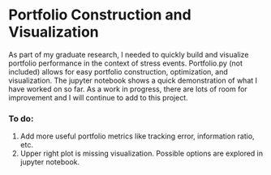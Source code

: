 # Portfolio Construction and Visualization

As part of my graduate research, I needed to quickly build and visualize portfolio performance in the context of stress events. Portfolio.py (not included) allows for easy portfolio construction, optimization, and visualization. The jupyter notebook shows a quick demonstration of what I have worked on so far. As a work in progress, there are lots of room for improvement and I will continue to add to this project.

### To do:
1. Add more useful portfolio metrics like tracking error, information ratio, etc.
2. Upper right plot is missing visualization. Possible options are explored in jupyter notebook. 
